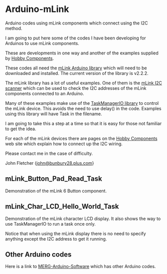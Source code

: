 # Arduino-mLink

Arduino codes using mLink components which connect using the I2C method.

I am going to put here some of the codes I have been developing for Arduinos to use mLink components.

These are developments in one way and another of the examples supplied by [Hobby Components](https://hobbycomponents.com/).

These codes all need the [mLink Arduino library](https://github.com/HobbyComponents/mLink) which will need to be downloaded and installed. The current version of the library is v2.2.2.

The mLink library has a lot of useful examples. One of them is the [mLink I2C scanner](https://github.com/HobbyComponents/mLink/tree/main/examples/mLink_I2C_Scanner) which can be used to check the I2C addresses of the mLink components connected to an Arduino.

Many of these examples make use of the [TaskManagerIO library](https://tcmenu.github.io/documentation/arduino-libraries//taskmanager-io/) to control the mLink device. This avoids the need to use delay() in the code. Examples using this library will have Task in the filename.

I am going to take this a step at a time so that it is easy for those not familiar to get the idea.

For each of the mLink devices there are pages on the [Hobby Components](https://hobbycomponents.com/) web site which explain how to connect up the I2C wiring.

Please contact me in the case of difficulty.

John Fletcher (john@bunbury28.plus.com}

## mLink_Button_Pad_Read_Task

Demonstration of the mLink 6 Button component.

## mLink_Char_LCD_Hello_World_Task

Demonstration of the mLink character LCD display. It also shows the way to use TaskManagerIO to run a task once only.

Notice that when using the mLink display there is no need to specify anything except the I2C address to get it running.

## Other Arduino codes

Here is a link to [MERG-Arduino-Software](https://github.com/fletchjp/MERG-Arduino-Software) which has other Arduino codes.
